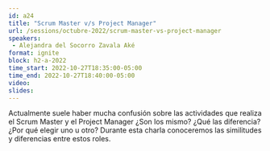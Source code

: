 ```yaml
---
id: a24
title: "Scrum Master v/s Project Manager"
url: /sessions/octubre-2022/scrum-master-vs-project-manager
speakers:
 - Alejandra del Socorro Zavala Aké
format: ignite
block: h2-a-2022
time_start: 2022-10-27T18:35:00-05:00
time_end: 2022-10-27T18:40:00-05:00
video:
slides:
---
```


Actualmente suele haber mucha confusión sobre las actividades que realiza el Scrum Master y el Project Manager ¿Son los mismo? ¿Qué las diferencia? ¿Por qué elegir uno u otro? Durante esta charla conoceremos las similitudes y diferencias entre estos roles.